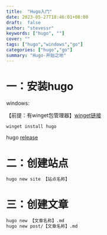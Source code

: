 ```yaml
---
title:  "Hugo入门"
date: 2023-05-27T18:46:01+08:00
draft:  false
author: "stevessr"
keywords: ["hugo", ""]
cover: ""
tags: ["hugo","windows","go"]
categories: ["hugo","go"]
summary: "Hugo-开始之地"
---
```


# 一：安装hugo

windows:

【前提：有winget包管理器】[winget链接](https://www.microsoft.com/store/productId/9NBLGGH4NNS1 )

```bash
winget install hugo
```

hugo [release](https://github.com/gohugoio/hugo/releases/latest/)

# 二：创建站点

```bash
hugo new site 【站点名称】
```

# 三：创建文章

```bash
hugo new 【文章名称】.md
hugo new post/【文章名称】.md
```
<!---

```ansi
[2;37m[2;45m[1;37m ▼ LtiwhMZFH: Console                                                                                                                                                            [0m[2;37m[2;45m[0m[2;37m[0m
[4;2m                                                                                                                                                                                                                   [0m

 ------------------
 [MotherKiller] 你开你妈呢，没十年脑溢血做不出这个操作!!!
 [MotherKiller] 为什么要做[任意键]以外的操作? 赶紧回炉重造吧!!!
 [MotherKiller] WTF LOWW IQ USER, DONT DO EXTRA OPNS!!!
 ------------------





[4;2m                                                                                                                                                                                                                   [0m
 [2;37m[2;45m[1;37m 权限不足，需要来自[DEBUG]的权限才能执行本操作!                      [0m[2;37m[2;45m[0m[2;37m[0m InPut
```
--->
<!-- love from epicglobal-->





